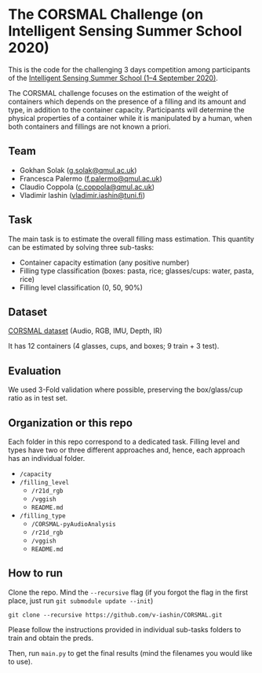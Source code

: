 # The CORSMAL Challenge (on Intelligent Sensing Summer School 2020)

This is the code for the challenging 3 days competition among participants of the [Intelligent Sensing Summer School (1–4 September 2020)](http://cis.eecs.qmul.ac.uk/school2020.html).

The CORSMAL challenge  focuses on the estimation  of the weight of containers which depends  on the presence  of a filling and  its  amount  and type,  in addition  to the  container  capacity.  Participants  will determine  the  physical  properties  of  a  container  while  it  is  manipulated  by  a  human, when both containers  and fillings  are not known a priori.

## Team
- Gokhan Solak (g.solak@qmul.ac.uk)
- Francesca Palermo (f.palermo@qmul.ac.uk)
- Claudio Coppola (c.coppola@qmul.ac.uk)
- Vladimir Iashin (vladimir.iashin@tuni.fi)

## Task
The main task is to estimate the  overall  filling  mass  estimation. This quantity can be estimated by solving three sub-tasks:
- Container capacity estimation (any positive number)
- Filling type classification (boxes: pasta, rice; glasses/cups: water, pasta, rice)
- Filling level classification (0, 50, 90%)

## Dataset
[CORSMAL dataset](http://corsmal.eecs.qmul.ac.uk/containers_manip.html) (Audio, RGB, IMU, Depth, IR)

It has 12 containers (4 glasses, cups, and boxes; 9 train + 3 test).

## Evaluation
We used 3-Fold validation where possible, preserving the box/glass/cup ratio as in test set.

## Organization or this repo

Each folder in this repo correspond to a dedicated task. Filling level and types have two or three different approaches and, hence, each approach has an individual folder.

- `/capacity`
- `/filling_level`
    - `/r21d_rgb`
    - `/vggish`
    - `README.md`
- `/filling_type`
    - `/CORSMAL-pyAudioAnalysis`
    - `/r21d_rgb`
    - `/vggish`
    - `README.md`

## How to run
Clone the repo. Mind the `--recursive` flag (if you forgot the flag in the first place, just run `git submodule update --init`)
```
git clone --recursive https://github.com/v-iashin/CORSMAL.git
```

Please follow the instructions provided in individual sub-tasks folders to train and obtain the preds.

Then, run `main.py` to get the final results (mind the filenames you would like to use).
